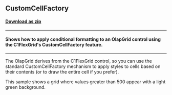## CustomCellFactory
#### [Download as zip](https://grapecity.github.io/DownGit/#/home?url=https://github.com/GrapeCity/ComponentOne-WPF-Samples/tree/master/NET_4.5.2/C1.WPF.Olap/CS/CustomCellFactory/CustomCellFactory)
____
#### Shows how to apply conditional formatting to an OlapGrid control using the C1FlexGrid's CustomCellFactory feature.
____
The OlapGrid derives from the C1FlexGrid control, so you can use the standard CustomCellFactory
mechanism to apply styles to cells based on their contents (or to draw the entire cell 
if you prefer).

This sample shows a grid where values greater than 500 appear with a light green background.
